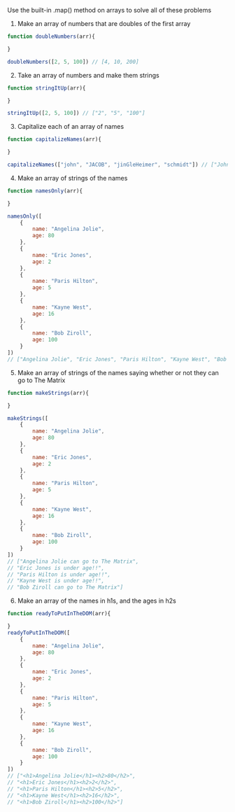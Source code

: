 Use the built-in .map() method on arrays to solve all of these problems

1) Make an array of numbers that are doubles of the first array
```js
function doubleNumbers(arr){

}

doubleNumbers([2, 5, 100]) // [4, 10, 200]
```

2) Take an array of numbers and make them strings
```js
function stringItUp(arr){

}

stringItUp([2, 5, 100]) // ["2", "5", "100"]
```

3) Capitalize each of an array of names
```js
function capitalizeNames(arr){

}

capitalizeNames(["john", "JACOB", "jinGleHeimer", "schmidt"]) // ["John", "Jacob", "Jingleheimer", "Schmidt"]
```

4) Make an array of strings of the names
```js
function namesOnly(arr){

}

namesOnly([
    {
        name: "Angelina Jolie",
        age: 80
    },
    {
        name: "Eric Jones",
        age: 2
    },
    {
        name: "Paris Hilton",
        age: 5
    },
    {
        name: "Kayne West",
        age: 16
    },
    {
        name: "Bob Ziroll",
        age: 100
    }
]) 
// ["Angelina Jolie", "Eric Jones", "Paris Hilton", "Kayne West", "Bob Ziroll"]
```

5) Make an array of strings of the names saying whether or not they can go to The Matrix
```js
function makeStrings(arr){

}

makeStrings([
    {
        name: "Angelina Jolie",
        age: 80
    },
    {
        name: "Eric Jones",
        age: 2
    },
    {
        name: "Paris Hilton",
        age: 5
    },
    {
        name: "Kayne West",
        age: 16
    },
    {
        name: "Bob Ziroll",
        age: 100
    }
]) 
// ["Angelina Jolie can go to The Matrix", 
// "Eric Jones is under age!!", 
// "Paris Hilton is under age!!", 
// "Kayne West is under age!!", 
// "Bob Ziroll can go to The Matrix"]
```

6) Make an array of the names in h1s, and the ages in h2s
```js
function readyToPutInTheDOM(arr){

}
readyToPutInTheDOM([
    {
        name: "Angelina Jolie",
        age: 80
    },
    {
        name: "Eric Jones",
        age: 2
    },
    {
        name: "Paris Hilton",
        age: 5
    },
    {
        name: "Kayne West",
        age: 16
    },
    {
        name: "Bob Ziroll",
        age: 100
    }
]) 
// ["<h1>Angelina Jolie</h1><h2>80</h2>", 
// "<h1>Eric Jones</h1><h2>2</h2>", 
// "<h1>Paris Hilton</h1><h2>5</h2>", 
// "<h1>Kayne West</h1><h2>16</h2>", 
// "<h1>Bob Ziroll</h1><h2>100</h2>"]
```